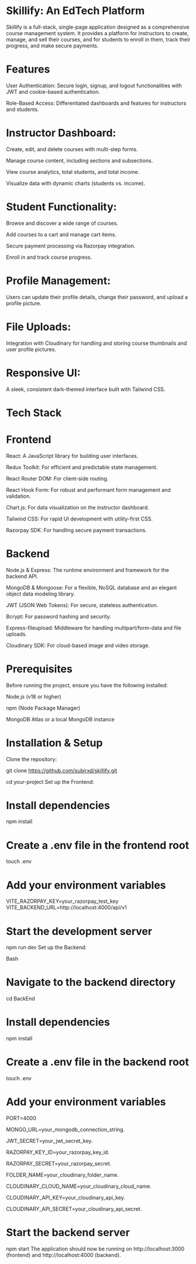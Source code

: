 # Skillify: An EdTech Platform
Skillify is a full-stack, single-page application designed as a comprehensive course management system. It provides a platform for instructors to create, manage, and sell their courses, and for students to enroll in them, track their progress, and make secure payments.

# Features
User Authentication: Secure login, signup, and logout functionalities with JWT and cookie-based authentication.

Role-Based Access: Differentiated dashboards and features for instructors and students.

# Instructor Dashboard:
Create, edit, and delete courses with multi-step forms.

Manage course content, including sections and subsections.

View course analytics, total students, and total income.

Visualize data with dynamic charts (students vs. income).

# Student Functionality:

Browse and discover a wide range of courses.

Add courses to a cart and manage cart items.

Secure payment processing via Razorpay integration.

Enroll in and track course progress.

# Profile Management: 
Users can update their profile details, change their password, and upload a profile picture.

# File Uploads: 
Integration with Cloudinary for handling and storing course thumbnails and user profile pictures.

# Responsive UI: 
A sleek, consistent dark-themed interface built with Tailwind CSS.

# Tech Stack
# Frontend
 React: A JavaScript library for building user interfaces.

Redux Toolkit: For efficient and predictable state management.

React Router DOM: For client-side routing.

React Hook Form: For robust and performant form management and validation.

Chart.js: For data visualization on the instructor dashboard.

Tailwind CSS: For rapid UI development with utility-first CSS.

Razorpay SDK: For handling secure payment transactions.

# Backend
Node.js & Express: The runtime environment and framework for the backend API.

MongoDB & Mongoose: For a flexible, NoSQL database and an elegant object data modeling library.

JWT (JSON Web Tokens): For secure, stateless authentication.

Bcrypt: For password hashing and security.

Express-fileupload: Middleware for handling multipart/form-data and file uploads.

Cloudinary SDK: For cloud-based image and video storage.

# Prerequisites
Before running the project, ensure you have the following installed:

Node.js (v18 or higher)

npm (Node Package Manager)

MongoDB Atlas or a local MongoDB instance

# Installation & Setup
Clone the repository:

git clone https://github.com/subirxd/skillify.git

cd your-project
Set up the Frontend:

# Install dependencies
npm install

# Create a .env file in the frontend root
touch .env

# Add your environment variables
VITE_RAZORPAY_KEY=your_razorpay_test_key
VITE_BACKEND_URL=http://localhost:4000/api/v1

# Start the development server
npm run dev
Set up the Backend:

Bash

# Navigate to the backend directory
cd BackEnd

# Install dependencies
npm install

# Create a .env file in the backend root
touch .env

# Add your environment variables
PORT=4000

MONGO_URL=your_mongodb_connection_string.

JWT_SECRET=your_jwt_secret_key.

RAZORPAY_KEY_ID=your_razorpay_key_id.

RAZORPAY_SECRET=your_razorpay_secret.

FOLDER_NAME=your_cloudinary_folder_name.

CLOUDINARY_CLOUD_NAME=your_cloudinary_cloud_name.

CLOUDINARY_API_KEY=your_cloudinary_api_key.

CLOUDINARY_API_SECRET=your_cloudinary_api_secret.

# Start the backend server
npm start
The application should now be running on http://localhost:3000 (frontend) and http://localhost:4000 (backend).
